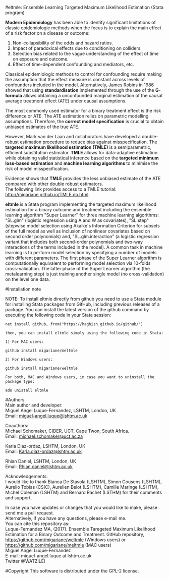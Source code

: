 #eltmle: Ensemble Learning Targeted Maximum Likelihood Estimation (Stata program)  

**Modern Epidemiology** has been able to identify significant limitations of classic epidemiologic methods when the focus is to explain the main effect of a risk factor on a disease or outcome:   

1. Non-collapsibility of the odds and hazard ratios.  
2. Impact of paradoxical effects due to conditioning on colliders.  
3. Selection bias related to the vague understanding of the effect of time on exposure and outcome.  
4. Effect of time-dependent confounding and mediators, etc.  

Classical epidemiologic methods to control for confounding require making the assumption that the effect measure is constant across levels of confounders included in the model. Alternatively, James Robins in 1986 showed that using **standardisation** implemented through the use of the **G-formula** allows obtaining a unconfounded marginal estimation of the causal average treatment effect (ATE) under causal assumptions.    

The most commonly used estimator for a binary treatment effect is the risk difference or ATE. The ATE estimation relies on parametric modelling assumptions. Therefore, the **correct model specification** is crucial to obtain unbiased estimates of the true ATE.  

However, Mark van der Laan and collaborators have developed a double-robust estimation procedure to reduce bias against misspecification. The **targeted maximum likelihood estimation (TMLE)** is a semiparametric, efficient substitution estimator. **TMLE** allows for data-adaptive estimation while obtaining valid statistical inference based on the **targeted minimum loss-based estimation** and **machine learning algorithms** to minimise the risk of model misspecification.  

Evidence shows that **TMLE** provides the less unbiased estimate of the ATE compared with other double robust estimators.  
The following link provides access to a TMLE tutorial:  http://migariane.github.io/TMLE.nb.html   

**eltmle** is a Stata program implementing the targeted maximum likelihood estimation for a binary outcome and treatment including the ensemble learning algorithm "Super Learner" for three machine learning algorithms: "SL.glm" (logistic regression using A and W as covariates), "SL.step" (stepwise model selection using Akaike's Information Criterion for subsets of the full model as well as inclusion of nonlinear covariates based on second order polynomials) and, "SL.glm.interaction" (a logistic regression variant that includes both second-order polynomials and two-way interactions of the terms included in the model). A common task in machine learning is to perform model selection by specifying a number of models with different parameters. 
    The first phase of the Super Learner algorithm is computationally equivalent to performing model selection via 10-folds cross-validation. The latter
    phase of the Super Learner algorithm (the metalearning step) is just training another single model (no cross-validation) on the level one data.  

#Installation note  

NOTE: To install eltmle directly from github you need to use a Stata module for installing Stata packages from GitHub, including previous releases of a package. You can install the latest version of the github command by executing the following code in your Stata session:

    net install github, from("https://haghish.github.io/github/")

    then, you can install eltmle simply using the following code in Stata:

    1) For MAC users: 
    
    github install migariane/meltmle
    
    2) For Windows users:

    github install migariane/weltmle
     
    For both, MAC and Windows users, in case you want to uninstall the package type:  
	
    ado unistall eltmle  
 
#Authors  
Main author and developer:  
Miguel Angel Luque-Fernandez, LSHTM, London, UK    
Email: miguel-angel.luque@lshtm.ac.uk  

Coauthors:  
Michael Schomaker, CIDER, UCT, Cape Twon, South Africa.    
Email: michael.schomaker@uct.ac.za    

Karla Diaz-ordaz, LSHTM, London, UK  
Email: Karla.diaz-ordaz@lshtm.ac.uk  

Rhian Daniel, LSHTM, London, UK  
Email: Rhian.daniel@lshtm.ac.uk  

Acknowledgements:  
I would like to thank Bianca De Stavola (LSHTM), Simon Cousens (LSHTM), Aurelio Tobias (CSIC), Aurelien Belot (LSHTM), Camille Maringe (LSHTM), Michel Coleman (LSHTM) and Bernard Rachet (LSTHM) for their comments and support.  
  
In case you have updates or changes that you would like to make, please send me a pull request.  
Alternatively, if you have any questions, please e-mail me.     
You can cite this repository as:  
Luque-Fernandez MA, (2017). Ensemble Taregeted Maximum Likelihood Estimation for a Binary Outcome and Treatment. 
GitHub repository, https://github.com/migariane/weltmle (Windows users) or https://github.com/migariane/meltmle (MAC users)        
Miguel Angel Luque-Fernandez    
E-mail: miguel-angel.luque at lshtm.ac.uk  
Twitter @WATZILEI  

#Copyright
This software is distributed under the GPL-2 license.


